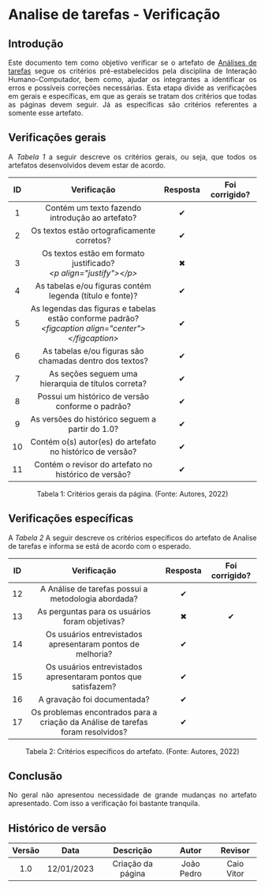 # Analise de tarefas - Verificação


## Introdução
<p align="justify">Este documento tem como objetivo verificar se o artefato de <a href="https://interacao-humano-computador.github.io/2022.2-Skoob/planejamentoAnalise/nivel2/analise-tarefas/">Análises de tarefas</a> segue os critérios pré-estabelecidos pela disciplina de Interação Humano-Computador, bem como, ajudar os integrantes a identificar os erros e possíveis correções necessárias. Esta etapa divide as verificações em gerais e específicas, em que as gerais se tratam dos critérios que todas as páginas devem seguir. Já as específicas são critérios referentes a somente esse artefato.</p>


## Verificações gerais
<p align="justify">A <i>Tabela 1</i> a seguir descreve os critérios gerais, ou seja, que todos os artefatos desenvolvidos devem estar de acordo.</p>


| ID | Verificação | Resposta | Foi corrigido? |
| :--: | :-------: | :------: | :------------: |
| 1 | Contém um texto fazendo introdução ao artefato? | ✔ |  |
| 2 | Os textos estão ortograficamente corretos? | ✔ |  |
| 3 | Os textos estão em formato justificado?<br><i>&lt;p align="justify"&gt;&lt;/p&gt;</i> | ✖ |  |
| 4 | As tabelas e/ou figuras contém legenda (título e fonte)? | ✔ |  |
| 5 | As legendas das figuras e tabelas estão conforme padrão?<br><i>&lt;figcaption align="center"&gt;&lt;/figcaption&gt;</i> | ✔ |  |
| 6 | As tabelas e/ou figuras são chamadas dentro dos textos? | ✔ |  |
| 7 | As seções seguem uma hierarquia de títulos correta? | ✔ |  |
| 8 | Possui um histórico de versão conforme o padrão? | ✔ |  |
| 9 | As versões do histórico seguem a partir do 1.0? | ✔ |  |
| 10 | Contém o(s) autor(es) do artefato no histórico de versão? | ✔ |  |
| 11 | Contém o revisor do artefato no histórico de versão? | ✔ |  |


<figcaption align="center">Tabela 1: Critérios gerais da página. (Fonte: Autores, 2022)</figcaption>


## Verificações específicas
<p align="justify">A <i>Tabela 2</i> A seguir descreve os critérios específicos do artefato de Analise de tarefas e informa se está de acordo com o esperado.</p>


| ID | Verificação | Resposta | Foi corrigido? |
| :--: | :-------: | :------: | :------------: |
| 12 | A Análise de tarefas possui a metodologia abordada? | ✔ |  |
| 13 | As perguntas para os usuários foram objetivas?  | ✖ | ✔ |
| 14 | Os usuários entrevistados apresentaram pontos de melhoria?  | ✔ |  |
| 15 | Os usuários entrevistados apresentaram pontos que satisfazem?  | ✔ |  |
| 16 | A gravação foi documentada?  | ✔ |  |
| 17 | Os problemas encontrados para a criação da Análise de tarefas foram resolvidos?  | ✔ |  |




<figcaption align="center">Tabela 2: Critérios específicos do artefato. (Fonte: Autores, 2022)</figcaption>


## Conclusão
<p align="justify">No geral não apresentou necessidade de grande mudanças no artefato apresentado. Com isso a verificação foi bastante tranquila.</p>


## Histórico de versão
| Versão | Data | Descrição | Autor | Revisor |
| :----: | :--: | :-------: | :---: | :-----: |
| 1.0 | 12/01/2023 | Criação da página | João Pedro | Caio Vitor |







